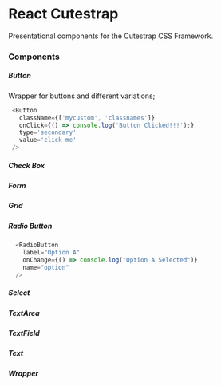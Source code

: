 # React Cutestrap

Presentational components for the Cutestrap CSS Framework.

### Components

##### Button
 Wrapper for buttons and different variations;

 ```javascript
  <Button
    className={['mycustom', 'classnames']}
    onClick={() => console.log('Button Clicked!!!');}
    type='secondary'
    value='click me'
  />
 ```
##### Check Box

##### Form

##### Grid

##### Radio Button

```javascript
  <RadioButton
    label="Option A"
    onChange={() => console.log("Option A Selected")}
    name="option"
  />
```

##### Select

##### TextArea

##### TextField

##### Text

##### Wrapper

